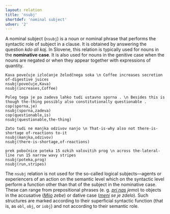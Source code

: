 ```yaml
---
layout: relation
title: 'nsubj'
shortdef: 'nominal subject'
udver: '2'
---
```


A nominal subject (`nsubj`) is a noun or nominal phrase that performs the syntactic role of subject in a clause. It is obtained by answering the question *kdo ali kaj*. In Slovene, this relation is typically used for nouns in the **nominative case**. It is also used for nouns in the genitive case when the nouns are negated or when they appear together with expressions of quantity.  

~~~ sdparse
Kava povečuje izločanje želodčnega soka \n Coffee increases secretion of-digestive juices
nsubj(povečuje,Kava)
nsubj(increases,Coffee)
~~~
~~~ sdparse
Poleg tega je pa zadeva lahko tudi ustavno sporna . \n Besides this is though the-thing possibly also constitutionally questionable . 
cop(sporna,je)
nsubj(sporna,zadeva)
cop(questionable,is)
nsubj(questionable,the-thing)
~~~
~~~ sdparse
Zato tudi ne manjka odzivov nanjo \n That-is-why also not there-is-shortage of-reactions to-it
nsubj(manjka,odzivov)
nsubj(there-is-shortage,of-reactions)
~~~
~~~ sdparse
prek pobočnice poteka 15 ozkih valovitih prog \n across the-lateral-line run 15 narrow wavy stripes
nsubj(poteka,prog)
nsubj(run,stripes)
~~~

The `nsubj` relation is not used for the so-called logical subjects—agents or experiencers of an action on the semantic level which on the syntactic level perform a function other than that of the subject in the nominative case. These can range from prepositional phrases (e. g. *<ins>pri nas</ins> jemo*) to objects in the accusative (*<ins>Mijo</ins> zebe*) or dative case (*<ins>meni</ins> se je zdelo*). Such structures are marked according to their superficial syntactic function (that is, as `obl`, `obj`, or `iobj`) and not according to their semantic role.
<!-- Interlanguage links updated Út 9. května 2023, 20:04:22 CEST -->
